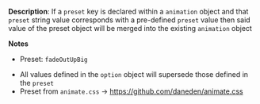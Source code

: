 __Description__: If a `preset` key is declared within a `animation` object and that `preset` string value corresponds with a pre-defined `preset` value then said value of the preset object will be merged into the existing `animation` object

__Notes__

+ Preset: `fadeOutUpBig`
- All values defined in the `option` object will supersede those defined in the `preset`
- Preset from `animate.css` -> https://github.com/daneden/animate.css